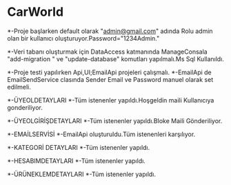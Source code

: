 # CarWorld

*-Proje başlarken default olarak "admin@gmail.com" adında Rolu admin olan bir kullanıcı oluşturuyor.Password="1234Admin." 


*-Veri tabanı oluşturmak için DataAccess katmanında ManageConsala "add-migration " ve "update-database" komutları yapılmalı.Ms Sql Kullanıldı.

*-Proje testi yapılırken Api,UI;EmailApi projeleri çalışmalı.
*-EmailApi de EmailSendService clasında Sender Email ve Password manuel olarak set edilmeli.

*-ÜYEOLDETAYLARI
*-Tüm istenenler yapıldı.Hoşgeldin maili Kullanıcıya gonderiliyor.

*-ÜYEOLGİRİŞDETAYLARI
*-Tüm istenenler yapıldı.Bloke Maili Gönderiliyor.

*-EMAİLSERVİSİ
*-EmailApi oluşturuldu.Tüm istenenleri karşılıyor.

*-KATEGORİ DETAYLARI
*-Tüm istenenler yapıldı.

*-HESABIMDETAYLARI
*-Tüm istenenler yapıldı.

*-ÜRÜNEKLEMDETAYLARI
*-Tüm istenenler yapıldı.

